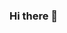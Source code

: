 ### Hi there 👋

<!--
**costalavi/costalavi** is a ✨ _special_ ✨ repository because its `README.md` (this file) appears on your GitHub profile.

Here are some ideas to get you started:

- 🔭 I’m currently working on 
sou estudante
- 🌱 I’m currently learning ...  
sobre github    
- 💬 Ask me about ... 
mim
- 📫 How to reach me: ... 
@ea_costa._
- 😄 Pronouns: ...
- ⚡ Fun fact: ...
-->
